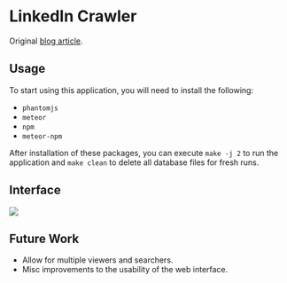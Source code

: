 LinkedIn Crawler
===

Original [blog article](http://jb.demonte.fr/blog/my-first-meteor-js-application-a-linkedin-crawler).

Usage
---

To start using this application, you will need to install the following:

* `phantomjs`
* `meteor`
* `npm`
* `meteor-npm`

After installation of these packages, you can execute `make -j 2` to run the application and `make clean` to delete all database files for fresh runs.

Interface
---

<img align="center" src="https://raw.githubusercontent.com/mpillar/linkedin-crawler/master/img/example.png"/>

Future Work
---

* Allow for multiple viewers and searchers.
* Misc improvements to the usability of the web interface.
